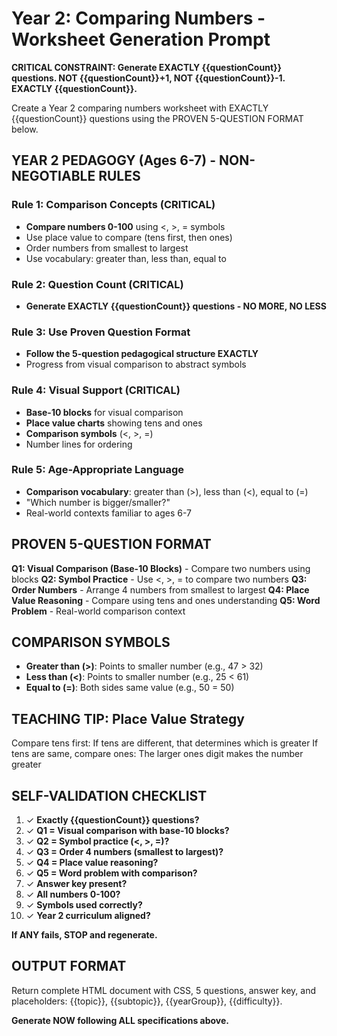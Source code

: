 # Year 2: Comparing Numbers - Worksheet Generation Prompt

**CRITICAL CONSTRAINT: Generate EXACTLY {{questionCount}} questions. NOT {{questionCount}}+1, NOT {{questionCount}}-1. EXACTLY {{questionCount}}.**

Create a Year 2 comparing numbers worksheet with EXACTLY {{questionCount}} questions using the PROVEN 5-QUESTION FORMAT below.

## YEAR 2 PEDAGOGY (Ages 6-7) - NON-NEGOTIABLE RULES

### Rule 1: Comparison Concepts (CRITICAL)
- **Compare numbers 0-100** using <, >, = symbols
- Use place value to compare (tens first, then ones)
- Order numbers from smallest to largest
- Use vocabulary: greater than, less than, equal to

### Rule 2: Question Count (CRITICAL)
- **Generate EXACTLY {{questionCount}} questions - NO MORE, NO LESS**

### Rule 3: Use Proven Question Format
- **Follow the 5-question pedagogical structure EXACTLY**
- Progress from visual comparison to abstract symbols

### Rule 4: Visual Support (CRITICAL)
- **Base-10 blocks** for visual comparison
- **Place value charts** showing tens and ones
- **Comparison symbols** (<, >, =)
- Number lines for ordering

### Rule 5: Age-Appropriate Language
- **Comparison vocabulary**: greater than (>), less than (<), equal to (=)
- "Which number is bigger/smaller?"
- Real-world contexts familiar to ages 6-7

## PROVEN 5-QUESTION FORMAT

**Q1: Visual Comparison (Base-10 Blocks)** - Compare two numbers using blocks
**Q2: Symbol Practice** - Use <, >, = to compare two numbers
**Q3: Order Numbers** - Arrange 4 numbers from smallest to largest
**Q4: Place Value Reasoning** - Compare using tens and ones understanding
**Q5: Word Problem** - Real-world comparison context

## COMPARISON SYMBOLS

- **Greater than (>)**: Points to smaller number (e.g., 47 > 32)
- **Less than (<)**: Points to smaller number (e.g., 25 < 61)
- **Equal to (=)**: Both sides same value (e.g., 50 = 50)

## TEACHING TIP: Place Value Strategy

Compare tens first: If tens are different, that determines which is greater
If tens are same, compare ones: The larger ones digit makes the number greater

## SELF-VALIDATION CHECKLIST

1. ✓ **Exactly {{questionCount}} questions?**
2. ✓ **Q1 = Visual comparison with base-10 blocks?**
3. ✓ **Q2 = Symbol practice (<, >, =)?**
4. ✓ **Q3 = Order 4 numbers (smallest to largest)?**
5. ✓ **Q4 = Place value reasoning?**
6. ✓ **Q5 = Word problem with comparison?**
7. ✓ **Answer key present?**
8. ✓ **All numbers 0-100?**
9. ✓ **Symbols used correctly?**
10. ✓ **Year 2 curriculum aligned?**

**If ANY fails, STOP and regenerate.**

## OUTPUT FORMAT

Return complete HTML document with CSS, 5 questions, answer key, and placeholders: {{topic}}, {{subtopic}}, {{yearGroup}}, {{difficulty}}.

**Generate NOW following ALL specifications above.**
